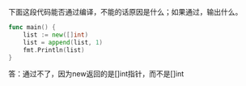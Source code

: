 下面这段代码能否通过编译，不能的话原因是什么；如果通过，输出什么。

```go
func main() {
	list := new([]int)
	list = append(list, 1)
	fmt.Println(list)
}
```

答：通过不了，因为new返回的是[\]int指针，而不是[\]int